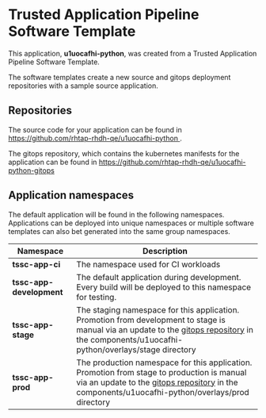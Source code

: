 # Trusted Application Pipeline Software Template

This application, **u1uocafhi-python**, was created from a Trusted Application Pipeline Software Template.

The software templates create a new source and gitops deployment repositories with a sample source application. 

## Repositories

The source code for your application can be found in [https://github.com/rhtap-rhdh-qe/u1uocafhi-python ](https://github.com/rhtap-rhdh-qe/u1uocafhi-python ).
 
The gitops repository, which contains the kubernetes manifests for the application can be found in 
[https://github.com/rhtap-rhdh-qe/u1uocafhi-python-gitops ](https://github.com/rhtap-rhdh-qe/u1uocafhi-python-gitops ) 

## Application namespaces 

The default application will be found in the following namespaces. Applications can be deployed into unique namespaces or multiple software templates can also bet generated into the same group namespaces.  

|  Namespace   |  Description   |  
| -------- | -------- |
| **tssc-app-ci** | The namespace used for CI workloads |
| **tssc-app-development** | The default application during development. Every build will be deployed to this namespace for testing. |
| **tssc-app-stage** | The staging namespace for this application. Promotion from development to stage is manual via an update to the [gitops repository](https://github.com/rhtap-rhdh-qe/u1uocafhi-python-gitops ) in the components/u1uocafhi-python/overlays/stage directory |
| **tssc-app-prod** | The production namespace for this application. Promotion from stage to production is manual via an update to the [gitops repository](https://github.com/rhtap-rhdh-qe/u1uocafhi-python-gitops ) in the components/u1uocafhi-python/overlays/prod directory |